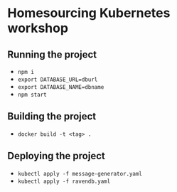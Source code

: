 # Homesourcing Kubernetes workshop

## Running the project
- `npm i`
- `export DATABASE_URL=dburl`
- `export DATABASE_NAME=dbname`
- `npm start`

## Building the project
- `docker build -t <tag> .`

## Deploying the project
- `kubectl apply -f message-generator.yaml`
- `kubectl apply -f ravendb.yaml`
